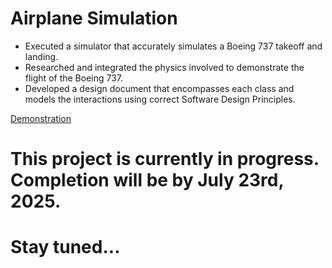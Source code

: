 # Airplane Simulation

- Executed a simulator that accurately simulates a Boeing 737 takeoff and landing.
- Researched and integrated the physics involved to demonstrate the flight of the Boeing 737.
- Developed a design document that encompasses each class and models the interactions using correct Software Design
Principles.

[Demonstration]()

# This project is currently in progress. Completion will be by July 23rd, 2025.
# Stay tuned...
